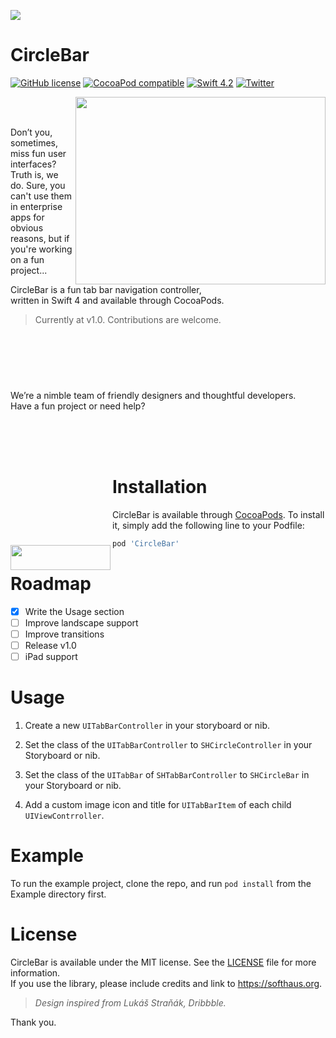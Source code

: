 ![](https://user-images.githubusercontent.com/7403338/53202857-3e1e1600-3630-11e9-9bea-b9b369996e87.png)


# CircleBar 

[![GitHub license](https://img.shields.io/badge/license-MIT-lightgrey.svg)](https://github.com/softhausHQ/CircleBar/blob/readme-styling/LICENSE)
[![CocoaPod compatible](https://img.shields.io/cocoapods/v/CircleBar.svg)](https://github.com/softhausHQ/CircleBar)
[![Swift 4.2](https://img.shields.io/badge/Swift-4.2-green.svg?style=flat)](https://developer.apple.com/swift/)
[![Twitter](https://img.shields.io/twitter/follow/softhausHQ.svg?style=social)](http://twitter.com/softhausHQ)

<a href="https://github.com/softhausHQ/CircleBar">
<img align="right" src="https://user-images.githubusercontent.com/7403338/53284076-884de700-3757-11e9-9185-33a67e7b3ba0.gif" width="400" height="300" /></a>

<br>
<br> 

Don’t you, sometimes, miss fun user interfaces?  
Truth is, we do. Sure, you can't use them in enterprise apps for obvious reasons, but if you're working on a fun project... 

CircleBar is a fun tab bar navigation controller,  
written in Swift 4 and available through CocoaPods. 

> Currently at v1.0. Contributions are welcome.


<br> 
<br> 
<br>



#

We’re a nimble team of friendly designers and thoughtful developers.  
Have a fun project or need help?   

<a href="mailto:team@softhaus.org">
<img align="left" style="margin-top:200px;" src="https://user-images.githubusercontent.com/7403338/53203134-08c5f800-3631-11e9-99cd-f85e16037cf1.png" width="160" height="40"/></a>

<br>
<br> 
<br> 

# Installation
CircleBar is available through [CocoaPods](https://cocoapods.org). To install
it, simply add the following line to your Podfile:
```ruby
pod 'CircleBar'
```


# Roadmap
- [x] Write the Usage section
- [ ] Improve landscape support
- [ ] Improve transitions
- [ ] Release v1.0 
- [ ] iPad support

# Usage
1. Create a new `UITabBarController` in your storyboard or nib.

2. Set the class of the `UITabBarController` to `SHCircleController` in your Storyboard or nib. 

3. Set the class of the `UITabBar` of `SHTabBarController` to `SHCircleBar` in your Storyboard or nib.

4. Add a custom image icon and title for `UITabBarItem` of each child `UIViewContrroller`.



# Example
To run the example project, clone the repo, and run `pod install` from the Example directory first.



# License
CircleBar is available under the MIT license. See the [LICENSE](https://github.com/softhausHQ/CircleBar/blob/readme-styling/LICENSE) file for more information.  
If you use the library, please include credits and link to https://softhaus.org.

> _Design inspired from Lukáš Straňák, Dribbble._

Thank you.

